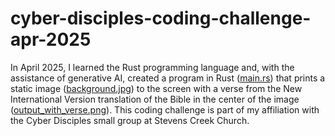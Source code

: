 # cyber-disciples-coding-challenge-apr-2025
In April 2025, I learned the Rust programming language and, with the assistance of generative AI, created a program in Rust ([main.rs]([url](https://github.com/kaleb-worku/cyberdisciples-coding-challenge/blob/main/main.rs))) that prints a static image ([background.jpg]([url](https://github.com/kaleb-worku/cyberdisciples-coding-challenge/blob/main/background.jpg))) to the screen with a verse from the New International Version translation of the Bible in the center of the image ([output_with_verse.png]([url](https://github.com/kaleb-worku/cyberdisciples-coding-challenge/blob/main/output_with_verse.png))). This coding challenge is part of my affiliation with the Cyber Disciples small group at Stevens Creek Church.
